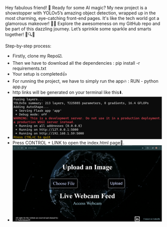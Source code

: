 Hey fabulous friend! 🌸
Ready for some AI magic? My new project is a showstopper with YOLOv5’s amazing object detection, 
wrapped up in the most charming, eye-catching front-end pages. It's like the tech world got a glamorous makeover! 💖✨
Explore the awesomeness on my GitHub repo and be part of this dazzling journey. Let’s sprinkle some sparkle and smarts
together! 🌟🔍🎉

Step-by-step process:
 - Firstly, clone my Repo☑️.
 - Then we have to download all the dependencies : pip install -r requirements.txt
 - Your setup is completed👍
 - For running the project, we have to simply run the app🔥 : RUN - python app.py
 - http links will be generated on your terminal like this⬇️.
 - ![Terminal](assets/photo/Terminal.png)
 - Press CONTROL + LINK to open the index.html page🧩.
 - ![Index](assets/photo/index.png)

